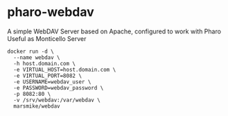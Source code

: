 # pharo-webdav
A simple WebDAV Server based on Apache, configured to work with Pharo
Useful as Monticello Server
```
docker run -d \
  --name webdav \
  -h host.domain.com \
  -e VIRTUAL_HOST=host.domain.com \
  -e VIRTUAL_PORT=8082 \
  -e USERNAME=webdav_user \
  -e PASSWORD=webdav_password \
  -p 8082:80 \
  -v /srv/webdav:/var/webdav \
  marsmike/webdav
```
